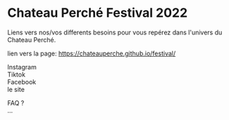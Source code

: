 # Chateau Perché Festival 2022 

Liens vers nos/vos differents besoins pour vous repérez dans l'univers du Chateau Perché. 

lien vers la page: https://chateauperche.github.io/festival/ 

Instagram <br>
Tiktok <br>
Facebook <br>
le site <br>

FAQ ? <br>
...
